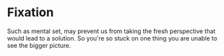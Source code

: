 # Fixation

Such as mental set, may prevent us from taking the fresh perspective that would lead to a solution. So you're so stuck on one thing you are unable to see the bigger picture.